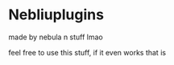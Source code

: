 # Nebliuplugins

made by nebula n stuff lmao

feel free to use this stuff, if it even works that is
